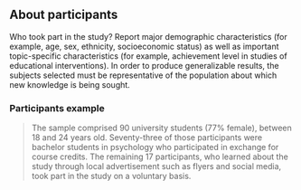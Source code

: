 ## About participants

Who took part in the study? Report major demographic characteristics (for example, age, sex, ethnicity, socioeconomic status) as well as important topic-specific characteristics (for example, achievement level in studies of educational interventions). In order to produce generalizable results, the subjects selected must be representative of the population about which new knowledge is being sought.

### Participants example

> The sample comprised 90 university students (77% female), between 18 and 24 years old. Seventy-three of those participants were bachelor students in psychology who participated in exchange for course credits. The remaining 17 participants, who learned about the study through local advertisement such as flyers and social media, took part in the study on a voluntary basis.

<!-- <div x-data="{ count: 5, string: $el.innerHTML, cursor: 'pointer' }" x-text="$truncate(string, { words: count, ellipsis: '] - show full citation' })" @click="count = undefined, cursor = 'default'" :class="{ 'cursor-default' : cursor === 'default', 'cursor-pointer text-right underline' : cursor !== 'default' }" class="text-xs">[De Vuyst et al, 2019; https://doi.org/10.1371/journal.pone.0219121]</div> -->
